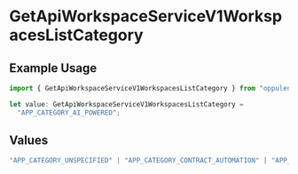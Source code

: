 # GetApiWorkspaceServiceV1WorkspacesListCategory

## Example Usage

```typescript
import { GetApiWorkspaceServiceV1WorkspacesListCategory } from "oppulence-backend-sdk/models/operations";

let value: GetApiWorkspaceServiceV1WorkspacesListCategory =
  "APP_CATEGORY_AI_POWERED";
```

## Values

```typescript
"APP_CATEGORY_UNSPECIFIED" | "APP_CATEGORY_CONTRACT_AUTOMATION" | "APP_CATEGORY_CONTRACT_ANALYSIS" | "APP_CATEGORY_INTEGRATION" | "APP_CATEGORY_AI_POWERED" | "APP_CATEGORY_WORKFLOW" | "APP_CATEGORY_COMPLIANCE"
```